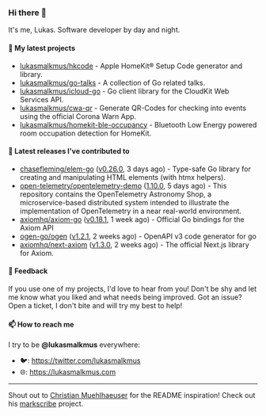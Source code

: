 ### Hi there 👋

It's me, Lukas. Software developer by day and night.

#### 🌱 My latest projects

- [lukasmalkmus/hkcode](https://github.com/lukasmalkmus/hkcode) - Apple HomeKit® Setup Code generator and library.
- [lukasmalkmus/go-talks](https://github.com/lukasmalkmus/go-talks) - A collection of Go related talks.
- [lukasmalkmus/icloud-go](https://github.com/lukasmalkmus/icloud-go) - Go client library for the CloudKit Web Services API.
- [lukasmalkmus/cwa-qr](https://github.com/lukasmalkmus/cwa-qr) - Generate QR-Codes for checking into events using the official Corona Warn App.
- [lukasmalkmus/homekit-ble-occupancy](https://github.com/lukasmalkmus/homekit-ble-occupancy) - Bluetooth Low Energy powered room occupation detection for HomeKit.

#### 🔭 Latest releases I've contributed to

- [chasefleming/elem-go](https://github.com/chasefleming/elem-go) ([v0.26.0](https://github.com/chasefleming/elem-go/releases/tag/v0.26.0), 3 days ago) - Type-safe Go library for creating and manipulating HTML elements (with htmx helpers).
- [open-telemetry/opentelemetry-demo](https://github.com/open-telemetry/opentelemetry-demo) ([1.10.0](https://github.com/open-telemetry/opentelemetry-demo/releases/tag/1.10.0), 5 days ago) - This repository contains the OpenTelemetry Astronomy Shop, a microservice-based distributed system intended to illustrate the implementation of OpenTelemetry in a near real-world environment.
- [axiomhq/axiom-go](https://github.com/axiomhq/axiom-go) ([v0.18.1](https://github.com/axiomhq/axiom-go/releases/tag/v0.18.1), 1 week ago) - Official Go bindings for the Axiom API
- [ogen-go/ogen](https://github.com/ogen-go/ogen) ([v1.2.1](https://github.com/ogen-go/ogen/releases/tag/v1.2.1), 2 weeks ago) - OpenAPI v3 code generator for go
- [axiomhq/next-axiom](https://github.com/axiomhq/next-axiom) ([v1.3.0](https://github.com/axiomhq/next-axiom/releases/tag/v1.3.0), 2 weeks ago) - The official Next.js library for Axiom.

#### 💬 Feedback

If you use one of my projects, I'd love to hear from you! Don't be shy and let
me know what you liked and what needs being improved. Got an issue? Open a
ticket, I don't bite and will try my best to help!

#### 📫 How to reach me

I try to be **@lukasmalkmus** everywhere:

- 🐦: https://twitter.com/lukasmalkmus
- 🌐: https://lukasmalkmus.com

---

Shout out to [Christian Muehlhaeuser](https://github.com/muesli) for the README
inspiration! Check out his [markscribe](https://github.com/muesli/markscribe)
project.
